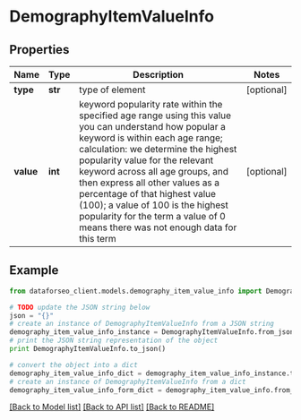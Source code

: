 # DemographyItemValueInfo


## Properties

Name | Type | Description | Notes
------------ | ------------- | ------------- | -------------
**type** | **str** | type of element | [optional] 
**value** | **int** | keyword popularity rate within the specified age range using this value you can understand how popular a keyword is within each age range; calculation: we determine the highest popularity value for the relevant keyword across all age groups, and then express all other values as a percentage of that highest value (100); a value of 100 is the highest popularity for the term a value of 0 means there was not enough data for this term | [optional] 

## Example

```python
from dataforseo_client.models.demography_item_value_info import DemographyItemValueInfo

# TODO update the JSON string below
json = "{}"
# create an instance of DemographyItemValueInfo from a JSON string
demography_item_value_info_instance = DemographyItemValueInfo.from_json(json)
# print the JSON string representation of the object
print DemographyItemValueInfo.to_json()

# convert the object into a dict
demography_item_value_info_dict = demography_item_value_info_instance.to_dict()
# create an instance of DemographyItemValueInfo from a dict
demography_item_value_info_form_dict = demography_item_value_info.from_dict(demography_item_value_info_dict)
```
[[Back to Model list]](../README.md#documentation-for-models) [[Back to API list]](../README.md#documentation-for-api-endpoints) [[Back to README]](../README.md)


